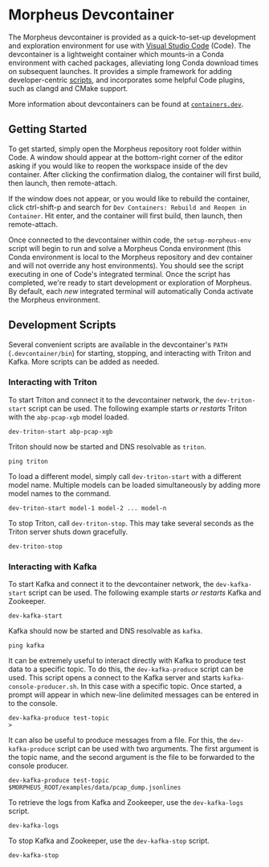 <!--
SPDX-FileCopyrightText: Copyright (c) 2022-2024, NVIDIA CORPORATION & AFFILIATES. All rights reserved.
SPDX-License-Identifier: Apache-2.0

Licensed under the Apache License, Version 2.0 (the "License");
you may not use this file except in compliance with the License.
You may obtain a copy of the License at

http://www.apache.org/licenses/LICENSE-2.0

Unless required by applicable law or agreed to in writing, software
distributed under the License is distributed on an "AS IS" BASIS,
WITHOUT WARRANTIES OR CONDITIONS OF ANY KIND, either express or implied.
See the License for the specific language governing permissions and
limitations under the License.
-->

# Morpheus Devcontainer

The Morpheus devcontainer is provided as a quick-to-set-up development and exploration environment for use with [Visual Studio Code](https://code.visualstudio.com) (Code). The devcontainer is a lightweight container which mounts-in a Conda environment with cached packages, alleviating long Conda download times on subsequent launches. It provides a simple framework for adding developer-centric [scripts](#development-scripts), and incorporates some helpful Code plugins, such as clangd and CMake support.

More information about devcontainers can be found at [`containers.dev`](https://containers.dev/).

## Getting Started

To get started, simply open the Morpheus repository root folder within Code. A window should appear at the bottom-right corner of the editor asking if you would like to reopen the workspace inside of the dev container. After clicking the confirmation dialog, the container will first build, then launch, then remote-attach.

If the window does not appear, or you would like to rebuild the container, click ctrl-shift-p and search for `Dev Containers: Rebuild and Reopen in Container`. Hit enter, and the container will first build, then launch, then remote-attach.

Once connected to the devcontainer within code, the `setup-morpheus-env` script will begin to run and solve a Morpheus Conda environment (this Conda environment is local to the Morpheus repository and dev container and will not override any host environments). You should see the script executing in one of Code's integrated terminal. Once the script has completed, we're ready to start development or exploration of Morpheus. By default, each _new_ integrated terminal will automatically Conda activate the Morpheus environment.

## Development Scripts
Several convenient scripts are available in the devcontainer's `PATH` (`.devcontainer/bin`) for starting, stopping, and interacting with Triton and Kafka. More scripts can be added as needed.

### Interacting with Triton
To start Triton and connect it to the devcontainer network, the `dev-triton-start` script can be used. The following example starts _or restarts_ Triton with the `abp-pcap-xgb` model loaded.
```
dev-triton-start abp-pcap-xgb
```
Triton should now be started and DNS resolvable as `triton`.
```
ping triton
```
To load a different model, simply call `dev-triton-start` with a different model name. Multiple models can be loaded simultaneously by adding more model names to the command.
```
dev-triton-start model-1 model-2 ... model-n
```
To stop Triton, call `dev-triton-stop`. This may take several seconds as the Triton server shuts down gracefully.
```
dev-triton-stop
```
### Interacting with Kafka
To start Kafka and connect it to the devcontainer network, the `dev-kafka-start` script can be used. The following example starts _or restarts_ Kafka and Zookeeper.
```
dev-kafka-start
```
Kafka should now be started and DNS resolvable as `kafka`.
```
ping kafka
```
It can be extremely useful to interact directly with Kafka to produce test data to a specific topic. To do this, the `dev-kafka-produce` script can be used. This script opens a connect to the Kafka server and starts `kafka-console-producer.sh`. In this case with a specific topic. Once started, a prompt will appear in which new-line delimited messages can be entered in to the console.
```
dev-kafka-produce test-topic
>
```
It can also be useful to produce messages from a file. For this, the `dev-kafka-produce` script can be used with two arguments. The first argument is the topic name, and the second argument is the file to be forwarded to the console producer.
```
dev-kafka-produce test-topic $MORPHEUS_ROOT/examples/data/pcap_dump.jsonlines
```
To retrieve the logs from Kafka and Zookeeper, use the `dev-kafka-logs` script.
```
dev-kafka-logs
```
To stop Kafka and Zookeeper, use the `dev-kafka-stop` script.
```
dev-kafka-stop
```
